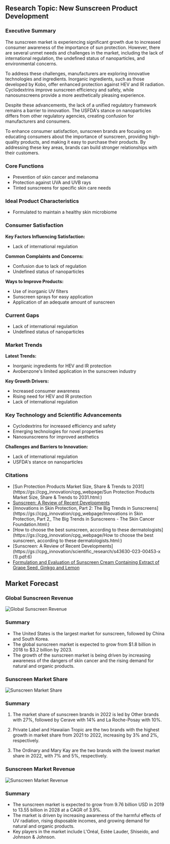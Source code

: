 ## Research Topic: New Sunscreen Product Development

### Executive Summary

The sunscreen market is experiencing significant growth due to increased consumer awareness of the importance of sun protection. However, there are several unmet needs and challenges in the market, including the lack of international regulation, the undefined status of nanoparticles, and environmental concerns.

To address these challenges, manufacturers are exploring innovative technologies and ingredients. Inorganic ingredients, such as those developed by Kobo, offer enhanced protection against HEV and IR radiation. Cyclodextrins improve sunscreen efficiency and safety, while nanosunscreens provide a more aesthetically pleasing experience.

Despite these advancements, the lack of a unified regulatory framework remains a barrier to innovation. The USFDA's stance on nanoparticles differs from other regulatory agencies, creating confusion for manufacturers and consumers.

To enhance consumer satisfaction, sunscreen brands are focusing on educating consumers about the importance of sunscreen, providing high-quality products, and making it easy to purchase their products. By addressing these key areas, brands can build stronger relationships with their customers.

### Core Functions

- Prevention of skin cancer and melanoma
- Protection against UVA and UVB rays
- Tinted sunscreens for specific skin care needs

### Ideal Product Characteristics

- Formulated to maintain a healthy skin microbiome

### Consumer Satisfaction

**Key Factors Influencing Satisfaction:**

- Lack of international regulation

**Common Complaints and Concerns:**

- Confusion due to lack of regulation
- Undefined status of nanoparticles

**Ways to Improve Products:**

- Use of inorganic UV filters
- Sunscreen sprays for easy application
- Application of an adequate amount of sunscreen

### Current Gaps

- Lack of international regulation
- Undefined status of nanoparticles

### Market Trends

**Latest Trends:**

- Inorganic ingredients for HEV and IR protection
- Avobenzone's limited application in the sunscreen industry

**Key Growth Drivers:**

- Increased consumer awareness
- Rising need for HEV and IR protection
- Lack of international regulation

### Key Technology and Scientific Advancements

- Cyclodextrins for increased efficiency and safety
- Emerging technologies for novel properties
- Nanosunscreens for improved aesthetics

**Challenges and Barriers to Innovation:**

- Lack of international regulation
- USFDA's stance on nanoparticles

### Citations

- [Sun Protection Products Market Size, Share & Trends to 2031](https://gs://cpg_innovation/cpg_webpage/Sun Protection Products Market Size, Share & Trends to 2031.html:)
- [Sunscreen: A Review of Recent Developments](https://gs://cpg_innovation/scientific_research/1-s2.0-S1773224723005725-main.pdf:22)
- [Innovations in Skin Protection, Part 2: The Big Trends in Sunscreens](https://gs://cpg_innovation/cpg_webpage/Innovations in Skin Protection, Part 2_ The Big Trends in Sunscreens - The Skin Cancer Foundation.html:)
- [How to choose the best sunscreen, according to these dermatologists](https://gs://cpg_innovation/cpg_webpage/How to choose the best sunscreen, according to these dermatologists.html:)
- [Sunscreen: A Review of Recent Developments](https://gs://cpg_innovation/scientific_research/s43630-023-00453-x (1).pdf:6)
- [Formulation and Evaluation of Sunscreen Cream Containing Extract of Grape Seed, Ginkgo and Lemon](https://gs://cpg_innovation/scientific_research/IntJPharmChemAnal-9-4-141-150.pdf:9)
 


 ## Market Forecast 



 ###  Global Sunscreen Revenue 

 ![ Global Sunscreen Revenue](/Users/asanthan/work/development/llm/MetaGPT/data/images/sunscreen_revenue_comparison.png) 

 ### Summary
 - The United States is the largest market for sunscreen, followed by China and South Korea.
- The global sunscreen market is expected to grow from $1.8 billion in 2018 to $3.2 billion by 2023.
- The growth of the sunscreen market is being driven by increasing awareness of the dangers of skin cancer and the rising demand for natural and organic products.



 ###  Sunscreen Market Share 

 ![ Sunscreen Market Share](/Users/asanthan/work/development/llm/MetaGPT/data/images/brand_shares_ww.png) 

 ### Summary
 1. The market share of sunscreen brands in 2022 is led by Other brands with 27%, followed by Cerave with 14% and La Roche-Posay with 10%.


2. Private Label and Hawaiian Tropic are the two brands with the highest growth in market share from 2021 to 2022, increasing by 3% and 2%, respectively.


3. The Ordinary and Mary Kay are the two brands with the lowest market share in 2022, with 7% and 5%, respectively.



 ###  Sunscreen Market Revenue 

 ![ Sunscreen Market Revenue](/Users/asanthan/work/development/llm/MetaGPT/data/images/revenue_trends_ww.png) 

 ### Summary
 - The sunscreen market is expected to grow from 9.76 billion USD in 2019 to 13.55 billion in 2028 at a CAGR of 3.9%.
- The market is driven by increasing awareness of the harmful effects of UV radiation, rising disposable incomes, and growing demand for natural and organic products.
- Key players in the market include L'Oréal, Estée Lauder, Shiseido, and Johnson & Johnson.

